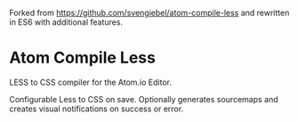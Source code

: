 Forked from <https://github.com/svengiebel/atom-compile-less> and rewritten in ES6 with additional features.

# Atom Compile Less

LESS to CSS compiler for the Atom.io Editor.

Configurable Less to CSS on save. Optionally generates sourcemaps and creates visual notifications on success or error.

